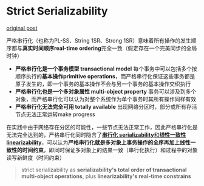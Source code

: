 # Strict Serializability

[original post](https://jepsen.io/consistency/models/strict-serializable)

严格串行化（也称为PL-SS、String 1SR、Strong 1SR）意味着所有操作的发生顺序都与**真实时间顺序real-time ordering**完全一致（假定存在一个完美同步的全局时钟）

- **严格串行化是一个事务模型 transactional model**
  每个事务中可以包括多个按顺序执行的**基本操作primitive operations**，而严格串行化保证这些事务都是原子发生的，即一个事务的基本操作不会与另一个事务的基本操作交织执行
- **严格串行化也是一个多对象属性 multi-object property**
  事务可以涉及到多个对象，而严格串行化可以认为对整个系统作为单个事务时其所有操作同样有效
- **严格串行化无法完全可用 totally available**
  出现网络分区时，部分或所有存活节点无法正常运转make progress

在实践中由于网络存在分区的可能性，一些节点无法正常工作，因此严格串行化是无法完全达到的，严格串行化同时隐含了[**串行化 serializability**和**线性一致性 linearizability**](https://github.com/JasonYuchen/notes/blob/master/ddia/09.Consistency_and_Consensus.md#1-什么使得系统保证线性一致性-what-makes-a-system-linearizable)，可以认为**严格串行化就是多对象上事务操作的全序再加上线性一致性的时间约束**，即同时保证多对象上的结果一致（串行化执行）和过程中的对象读写新鲜度（时间约束）

> strict serializability as **serializability's total order of transactional multi-object operations**, plus **linearizability's real-time constrains**
